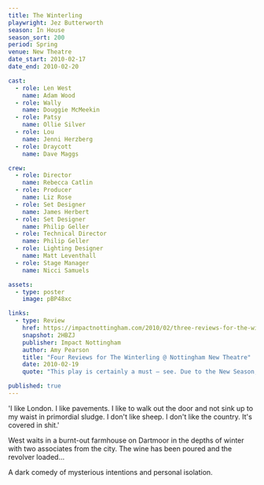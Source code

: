 ```yaml
---
title: The Winterling
playwright: Jez Butterworth
season: In House
season_sort: 200
period: Spring
venue: New Theatre
date_start: 2010-02-17
date_end: 2010-02-20

cast:
  - role: Len West
    name: Adam Wood
  - role: Wally
    name: Douggie McMeekin
  - role: Patsy
    name: Ollie Silver
  - role: Lou
    name: Jenni Herzberg
  - role: Draycott
    name: Dave Maggs

crew:
  - role: Director
    name: Rebecca Catlin
  - role: Producer
    name: Liz Rose
  - role: Set Designer
    name: James Herbert
  - role: Set Designer
    name: Philip Geller
  - role: Technical Director
    name: Philip Geller
  - role: Lighting Designer
    name: Matt Leventhall
  - role: Stage Manager
    name: Nicci Samuels

assets:
  - type: poster
    image: pBP48xc

links:
  - type: Review
    href: https://impactnottingham.com/2010/02/three-reviews-for-the-winterling-the-new-theatre/
    snapshot: 2HBZJ
    publisher: Impact Nottingham
    author: Amy Pearson
    title: "Four Reviews for The Winterling @ Nottingham New Theatre"
    date: 2010-02-19
    quote: "This play is certainly a must – see. Due to the New Season, you might not even have been aware that things were up and running again, but now you know, I’m sure the booking office will be overwhelmed. If ‘The Winterling’ is a good indication of things to come, this New Theatre Season is going to surpass the last! If that’s possible."

published: true
---
```


'I like London. I like pavements. I like to walk out the door and not sink up to my waist in primordial sludge. I don't like sheep. I don't like the country. It's covered in shit.'

West waits in a burnt-out farmhouse on Dartmoor in the depths of winter with two associates from the city. The wine has been poured and the revolver loaded...

A dark comedy of mysterious intentions and personal isolation.
